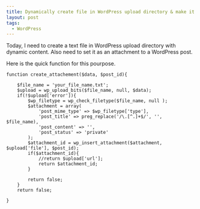```yaml
---
title: Dynamically create file in WordPress upload directory & make it as post attachment
layout: post
tags:
  - WordPress
---
```


Today, I need to create a text file in WordPress upload directory with dynamic content. Also need to set it as an attachment to a WordPress post.

Here is the quick function for this pourpose.

    function create_attachement($data, $post_id){
	    
	    $file_name = 'your_file_name.txt';
	    $upload = wp_upload_bits($file_name, null, $data);
	    if(!$upload['error']){
		    $wp_filetype = wp_check_filetype($file_name, null );
		    $attachment = array(
			    'post_mime_type' => $wp_filetype['type'],
			    'post_title' => preg_replace('/\.[^.]+$/', '', $file_name),
			    'post_content' => '',
			    'post_status' => 'private'
		    );
		    $attachment_id = wp_insert_attachment($attachment, $upload['file'], $post_id);
		    if($attachment_id){
			    //return $upload['url'];
			    return $attachment_id;
		    }

		    return false;
	    }
	    return false;
	    
    }

